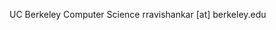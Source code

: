 UC Berkeley Computer Science
rravishankar [at] berkeley.edu
<!---
Rravishankar1/Rravishankar1 is a ✨ special ✨ repository because its `README.md` (this file) appears on your GitHub profile.
You can click the Preview link to take a look at your changes.
--->
